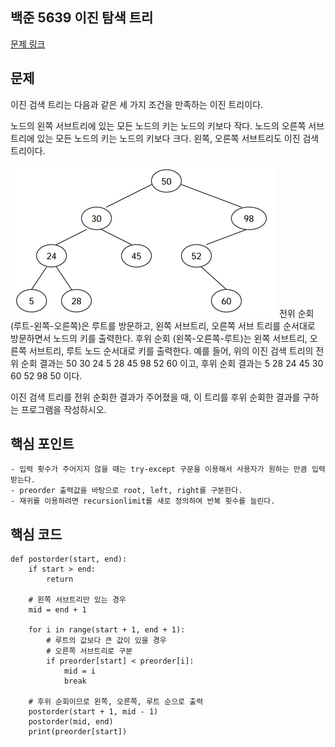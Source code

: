 ## 백준 5639 이진 탐색 트리
[문제 링크](https://www.acmicpc.net/problem/5639)

## 문제
이진 검색 트리는 다음과 같은 세 가지 조건을 만족하는 이진 트리이다.

노드의 왼쪽 서브트리에 있는 모든 노드의 키는 노드의 키보다 작다.
노드의 오른쪽 서브트리에 있는 모든 노드의 키는 노드의 키보다 크다.
왼쪽, 오른쪽 서브트리도 이진 검색 트리이다.

![tree](./tree.png)
전위 순회 (루트-왼쪽-오른쪽)은 루트를 방문하고, 왼쪽 서브트리, 오른쪽 서브 트리를 순서대로 방문하면서 노드의 키를 출력한다. 후위 순회 (왼쪽-오른쪽-루트)는 왼쪽 서브트리, 오른쪽 서브트리, 루트 노드 순서대로 키를 출력한다. 예를 들어, 위의 이진 검색 트리의 전위 순회 결과는 50 30 24 5 28 45 98 52 60 이고, 후위 순회 결과는 5 28 24 45 30 60 52 98 50 이다.

이진 검색 트리를 전위 순회한 결과가 주어졌을 때, 이 트리를 후위 순회한 결과를 구하는 프로그램을 작성하시오.

## 핵심 포인트
```
- 입력 횟수가 주어지지 않을 때는 try-except 구문을 이용해서 사용자가 원하는 만큼 입력받는다.
- preorder 출력값을 바탕으로 root, left, right를 구분한다.
- 재귀를 이용하려면 recursionlimit를 새로 정의하여 반복 횟수를 늘린다.
```

## 핵심 코드
```
def postorder(start, end):
    if start > end:
        return

    # 왼쪽 서브트리만 있는 경우
    mid = end + 1

    for i in range(start + 1, end + 1):
        # 루트의 값보다 큰 값이 있을 경우
        # 오른쪽 서브트리로 구분
        if preorder[start] < preorder[i]:
            mid = i
            break

    # 후위 순회이므로 왼쪽, 오른쪽, 루트 순으로 출력
    postorder(start + 1, mid - 1)
    postorder(mid, end)
    print(preorder[start])
```
